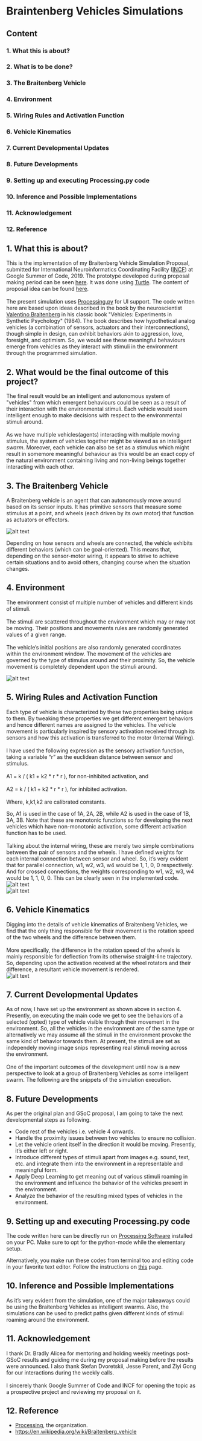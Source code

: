 # Braintenberg Vehicles Simulations
## Content
### 1. What this is about?
### 2. What is to be done?
### 3. The Braitenberg Vehicle
### 4. Environment
### 5. Wiring Rules and Activation Function
### 6. Vehicle Kinematics
### 7. Current Developmental Updates
### 8. Future Developments 
### 9. Setting up and executing Processing.py code
### 10. Inference and Possible Implementations 
### 11. Acknowledgement
### 12. Reference

## 1. What this is about?
This is the implementation of my Braitenberg Vehicle Simulation Proposal, submitted for International Neuroinformatics Coordinating Facility ([INCF](https://www.incf.org/)) at Google Summer of Code, 2019. The prototype developed during proposal making period can be seen [here](https://github.com/ankiitgupta7/Simulations-of-Braitenberg-Vehicles/tree/master/Prototype). It was done using [Turtle](https://docs.python.org/3/library/turtle.html). The content of proposal idea can be found [here](https://drive.google.com/open?id=10oOEA-JDcRCXqQFo1aB8Hm-UIsu4KFgi).<br><br>
The present simulation uses [Processing.py](https://py.processing.org/) for UI support. The code written here are based upon ideas described in the book by the neuroscientist [Valentino Braitenberg](https://en.wikipedia.org/wiki/Valentino_Braitenberg) in his classic book "Vehicles: Experiments in Synthetic Psychology" (1984). The book describes how hypothetical analog vehicles (a combination of sensors, actuators and their interconnections), though simple in design, can exhibit behaviors akin to aggression, love, foresight, and optimism. So, we would see these meaningful behaviours emerge from vehicles as they interact with stimuli in the environment through the programmed simulation.

## 2. What would be the final outcome of this project?
The final result would be an intelligent and autonomous system of "vehicles" from which emergent behaviours could be seen as a result of their interaction with the environmental stimuli. Each vehicle would seem intelligent enough to make decisions with respect to the environmental stimuli around.
<br><br>
As we have multiple vehicles(agents) interacting with multiple moving stimulus, the system of vehicles together might be viewed as an intelligent *swarm*. Moreover, each vehicle can also be set as a stimulus which might result in somemore meaningful behaviour as this would be an exact copy of the natural environment containing living and non-living beings together interacting with each other.

## 3. The Braitenberg Vehicle
A Braitenberg vehicle is an agent that can autonomously move around based on its sensor inputs. It has primitive sensors that measure some stimulus at a point, and wheels (each driven by its own motor) that function as actuators or effectors.

![alt text](https://github.com/ankiitgupta7/Simulations-of-Braitenberg-Vehicles/blob/master/Images/vehicle.png)

Depending on how sensors and wheels are connected, the vehicle exhibits different behaviors (which can be goal-oriented). This means that, depending on the sensor-motor wiring, it appears to strive to achieve certain situations and to avoid others, changing course when the situation changes.

## 4. Environment
The environment consist of multiple number of vehicles and different kinds of stimuli. 
<br><br>
The stimuli are scattered throughout the environment which may or may not be moving. Their positions and movements rules are randomly generated values of a given range.
<br><br>
The vehicle’s initial positions are also randomly generated coordinates within the environment window. The movement of the vehicles are governed by the type of stimulus around and their proximity. So, the vehicle movement is completely dependent upon the stimuli around.

![alt text](https://github.com/ankiitgupta7/Simulations-of-Braitenberg-Vehicles/blob/master/Images/test.gif)

## 5. Wiring Rules and Activation Function
Each type of vehicle is characterized by these two properties being unique to them. By tweaking these properties we get different emergent behaviors and hence different names are assigned to the vehicles. The vehicle movement is particularly inspired by sensory activation received through its sensors and how this activation is transferred to the motor (Internal Wiring). 
<br><br>
I have used the following expression as the sensory activation function, taking a variable “r” as the euclidean distance between sensor and stimulus.
 <br><br>
A1 = k / ( k1 + k2 * r * r ), for non-inhibited activation, and
<br><br> 
A2 = k / ( k1 + k2 * r * r ), for inhibited activation.
<br><br>
Where, k,k1,k2 are calibrated constants.


So, A1 is used in the case of 1A, 2A, 2B, while A2 is used in the case of 1B, 3A, 3B. Note that these are monotonic functions so for developing the next vehicles which have non-monotonic activation, some different activation function has to be used.
 <br><br>
Talking about the internal wiring, these are merely two simple combinations between the pair of sensors and the wheels. I have defined weights for each internal connection between sensor and wheel. So, it’s very evident that for parallel connection, w1, w2, w3, w4 would be 1, 1, 0, 0 respectively. And for crossed connections, the weights corresponding to w1, w2, w3, w4 would be 1, 1, 0, 0. This can be clearly seen in the implemented code.
<br>
![alt text](https://github.com/ankiitgupta7/Simulations-of-Braitenberg-Vehicles/blob/master/Images/crossed.png)
<br>
![alt text](https://github.com/ankiitgupta7/Simulations-of-Braitenberg-Vehicles/blob/master/Images/parallel.png)

## 6. Vehicle Kinematics
Digging into the details of vehicle kinematics of Braitenberg Vehicles, we find that the only thing responsible for their movement is the rotation speed of the two wheels and the difference between them.  
<br>
More specifically, the difference in the rotation speed of the wheels is mainly responsible for deflection from its otherwise straight-line trajectory. So, depending upon the activation received at the wheel rotators and their difference, a resultant vehicle movement is rendered.
<br>
![alt text](https://github.com/ankiitgupta7/Simulations-of-Braitenberg-Vehicles/blob/master/Images/kinematics.png)

## 7. Current Developmental Updates
As of now, I have set up the environment as shown above in section 4. Presently, on executing the main code we get to see the behaviors of a selected (opted) type of vehicle visible through their movement in the environment. So, all the vehicles in the environment are of the same type or alternatively we may assume all the stimuli in the environment provoke the same kind of behavior towards them. At present, the stimuli are set as independely moving image snips representing real stimuli moving across the environment.
<br><br>
One of the important outcomes of the development until now is a new perspective to look at a group of Braitenberg Vehicles as some intelligent swarm. The following are the snippets of the simulation execution.

## 8. Future Developments 
As per the original plan and GSoC proposal, I am going to take the next developmental steps as following.
* Code rest of the vehicles i.e. vehicle 4 onwards.
* Handle the proximity issues between two vehicles to ensure no collision.
* Let the vehicle orient itself in the direction it would be moving. Presently, it’s either left or right.
* Introduce different types of stimuli apart from images e.g. sound, text, etc. and integrate them into the environment in a representable and meaningful form.
* Apply Deep Learning to get meaning out of various stimuli roaming in the environment and influence the behavior of the vehicles present in the environment.
* Analyze the behavior of the resulting mixed types of vehicles in the environment.


## 9. Setting up and executing Processing.py code
The code written here can be directly run on [Processing Software](https://processing.org/download/) installed on your PC. Make sure to opt for the python-mode while the elementary setup.

Alternatively, you make run these codes from terminal too and editing code in your favorite text editor. Follow the instructions on [this](https://py.processing.org/tutorials/command-line/) page.

## 10. Inference and Possible Implementations 
As it’s very evident from the simulation, one of the major takeaways could be using the Braitenberg Vehicles as intelligent swarms. Also, the simulations can be used to predict paths given different kinds of stimuli roaming around the environment.

## 11. Acknowledgement
I thank Dr. Bradly Alicea for mentoring and holding weekly meetings post-GSoC results and guiding me during my proposal making before the results were announced. I also thank Stefan Dvoretskii, Jesse Parent, and Ziyi Gong for our interactions during the weekly calls.
<br><br>
I sincerely thank Google Summer of Code and INCF for opening the topic as a prospective project and reviewing my proposal on it.

## 12. Reference
* [Processing](https://processing.org/), the organization.
* https://en.wikipedia.org/wiki/Braitenberg_vehicle
